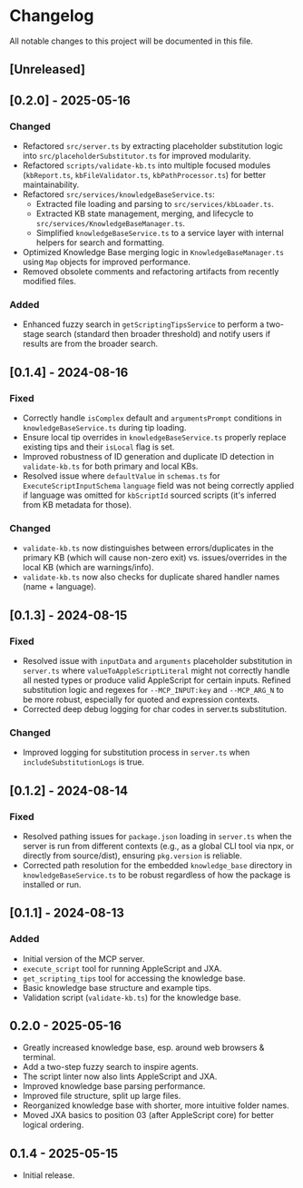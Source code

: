 # Changelog
All notable changes to this project will be documented in this file.

## [Unreleased]

## [0.2.0] - 2025-05-16

### Changed
- Refactored `src/server.ts` by extracting placeholder substitution logic into `src/placeholderSubstitutor.ts` for improved modularity.
- Refactored `scripts/validate-kb.ts` into multiple focused modules (`kbReport.ts`, `kbFileValidator.ts`, `kbPathProcessor.ts`) for better maintainability.
- Refactored `src/services/knowledgeBaseService.ts`:
    - Extracted file loading and parsing to `src/services/kbLoader.ts`.
    - Extracted KB state management, merging, and lifecycle to `src/services/KnowledgeBaseManager.ts`.
    - Simplified `knowledgeBaseService.ts` to a service layer with internal helpers for search and formatting.
- Optimized Knowledge Base merging logic in `KnowledgeBaseManager.ts` using `Map` objects for improved performance.
- Removed obsolete comments and refactoring artifacts from recently modified files.

### Added
- Enhanced fuzzy search in `getScriptingTipsService` to perform a two-stage search (standard then broader threshold) and notify users if results are from the broader search.

## [0.1.4] - 2024-08-16

### Fixed
- Correctly handle `isComplex` default and `argumentsPrompt` conditions in `knowledgeBaseService.ts` during tip loading.
- Ensure local tip overrides in `knowledgeBaseService.ts` properly replace existing tips and their `isLocal` flag is set.
- Improved robustness of ID generation and duplicate ID detection in `validate-kb.ts` for both primary and local KBs.
- Resolved issue where `defaultValue` in `schemas.ts` for `ExecuteScriptInputSchema` `language` field was not being correctly applied if language was omitted for `kbScriptId` sourced scripts (it's inferred from KB metadata for those).

### Changed
- `validate-kb.ts` now distinguishes between errors/duplicates in the primary KB (which will cause non-zero exit) vs. issues/overrides in the local KB (which are warnings/info).
- `validate-kb.ts` now also checks for duplicate shared handler names (name + language).

## [0.1.3] - 2024-08-15

### Fixed
- Resolved issue with `inputData` and `arguments` placeholder substitution in `server.ts` where `valueToAppleScriptLiteral` might not correctly handle all nested types or produce valid AppleScript for certain inputs. Refined substitution logic and regexes for `--MCP_INPUT:key` and `--MCP_ARG_N` to be more robust, especially for quoted and expression contexts.
- Corrected deep debug logging for char codes in server.ts substitution.

### Changed
- Improved logging for substitution process in `server.ts` when `includeSubstitutionLogs` is true.

## [0.1.2] - 2024-08-14

### Fixed
- Resolved pathing issues for `package.json` loading in `server.ts` when the server is run from different contexts (e.g., as a global CLI tool via npx, or directly from source/dist), ensuring `pkg.version` is reliable.
- Corrected path resolution for the embedded `knowledge_base` directory in `knowledgeBaseService.ts` to be robust regardless of how the package is installed or run.

## [0.1.1] - 2024-08-13

### Added
- Initial version of the MCP server.
- `execute_script` tool for running AppleScript and JXA.
- `get_scripting_tips` tool for accessing the knowledge base.
- Basic knowledge base structure and example tips.
- Validation script (`validate-kb.ts`) for the knowledge base.

## 0.2.0 - 2025-05-16
- Greatly increased knowledge base, esp. around web browsers & terminal.
- Add a two-step fuzzy search to inspire agents.
- The script linter now also lints AppleScript and JXA.
- Improved knowledge base parsing performance.
- Improved file structure, split up large files.
- Reorganized knowledge base with shorter, more intuitive folder names.
- Moved JXA basics to position 03 (after AppleScript core) for better logical ordering.

## 0.1.4 - 2025-05-15
- Initial release. 
